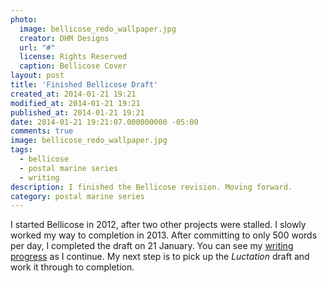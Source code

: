 ```yaml
---
photo:
  image: bellicose_redo_wallpaper.jpg
  creator: DHM Designs
  url: "#"
  license: Rights Reserved
  caption: Bellicose Cover
layout: post
title: 'Finished Bellicose Draft'
created_at: 2014-01-21 19:21
modified_at: 2014-01-21 19:21
published_at: 2014-01-21 19:21
date: 2014-01-21 19:21:07.000000000 -05:00
comments: true
image: bellicose_redo_wallpaper.jpg
tags: 
  - bellicose
  - postal marine series
  - writing
description: I finished the Bellicose revision. Moving forward.
category: postal marine series
---
```


I started Bellicose in 2012, after two other projects were stalled. I slowly worked my way to completion in 2013. After committing to only 500 words per day, I completed the draft on 21 January. You can see my [writing progress](/writing-progress-2014) as I continue. My next step is to pick up the *Luctation* draft and work it through to completion.

<!-- more -->
